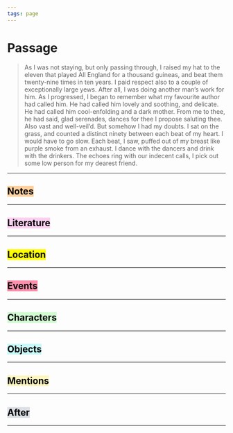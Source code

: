 ```yaml
---
tags: page
---
```


# Passage
>As I was not staying, but only passing through, I raised my hat to the eleven that played All England for a thousand guineas, and beat them twenty-nine times in ten years. I paid respect also to a couple of exceptionally large yews. After all, I was doing another man’s work for him. As I progressed, I began to remember what my favourite author had called him. He had called him lovely and soothing, and delicate. He had called him cool-enfolding and a dark mother. From me to thee, he had said, glad serenades, dances for thee I propose saluting thee. Also vast and well-veil’d. But somehow I had my doubts. I sat on the grass, and counted a distinct ninety between each beat of my heart. I would have to go slow. Each beat, I saw, puffed out of my breast like purple smoke from an exhaust. I dance with the dancers and drink with the drinkers. The echoes ring with our indecent calls, I pick out some low person for my dearest friend.
---
## <mark style="background: #FFB86CA6;">Notes</mark>
---


## <mark style="background: #FFB8EBA6;">Literature</mark>
---

## <mark class="hltr-purple">Location</mark>
---

## <mark style="background: #FF5582A6;">Events</mark>
---

## <mark style="background: #BBFABBA6;">Characters</mark>
---

## <mark style="background: #ABF7F7A6;">Objects</mark>
---

## <mark style="background: #FFF3A3A6;">Mentions</mark>
---

## <mark style="background: #CACFD9A6;">After</mark>
---